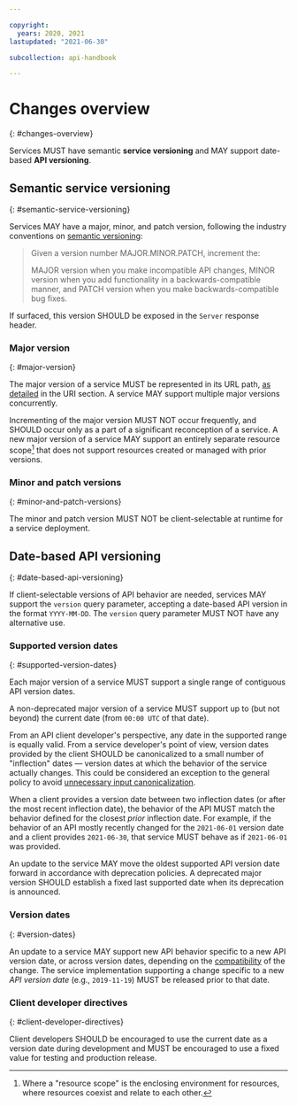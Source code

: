 ```yaml
---

copyright:
  years: 2020, 2021
lastupdated: "2021-06-30"

subcollection: api-handbook

---
```


# Changes overview
{: #changes-overview}

Services MUST have semantic **service versioning** and MAY support date-based **API versioning**.

## Semantic service versioning
{: #semantic-service-versioning}

Services MAY have a major, minor, and patch version, following the industry conventions on
[semantic versioning](https://semver.org/):

> Given a version number MAJOR.MINOR.PATCH, increment the:
>
> MAJOR version when you make incompatible API changes,
> MINOR version when you add functionality in a backwards-compatible manner, and
> PATCH version when you make backwards-compatible bug fixes.

If surfaced, this version SHOULD be exposed in the `Server` response header.

### Major version
{: #major-version}

The major version of a service MUST be represented in its URL path,
[as detailed](/docs/api-handbook/design/uris.html#version) in the URI section. A service MAY support
multiple major versions concurrently.

Incrementing of the major version MUST NOT occur frequently, and SHOULD occur only as a part of a
significant reconception of a service. A new major version of a service MAY support an entirely
separate resource scope[^resource-scope] that does not support resources created or managed with
prior versions.

### Minor and patch versions
{: #minor-and-patch-versions}

The minor and patch version MUST NOT be client-selectable at runtime for a service deployment.

## Date-based API versioning
{: #date-based-api-versioning}

If client-selectable versions of API behavior are needed, services MAY support the `version` query
parameter, accepting a date-based API version in the format `YYYY-MM-DD`. The `version` query
parameter MUST NOT have any alternative use.

### Supported version dates
{: #supported-version-dates}

Each major version of a service MUST support a single range of contiguous API version dates.

A non-deprecated major version of a service MUST support up to (but not beyond) the current date
(from `00:00 UTC` of that date).

From an API client developer's perspective, any date in the supported range is equally valid. From
a service developer's point of view, version dates provided by the client SHOULD be canonicalized
to a small number of "inflection" dates — version dates at which the behavior of the service
actually changes. This could be considered an exception to the general policy to avoid [unnecessary
input canonicalization](/docs/api-handbook?topic=api-handbook-robustness#input-canonicalization).

When a client provides a version date between two inflection dates (or after the most recent
inflection date), the behavior of the API MUST match the behavior defined for the closest _prior_
inflection date. For example, if the behavior of an API mostly recently changed for the
`2021-06-01` version date and a client provides `2021-06-30`, that service MUST behave as if
`2021-06-01` was provided.

An update to the service MAY move the oldest supported API version date forward in accordance with
deprecation policies. A deprecated major version SHOULD establish a fixed last supported date when
its deprecation is announced.

### Version dates
{: #version-dates}

An update to a service MAY support new API behavior specific to a new API version date, or
across version dates, depending on the
[compatibility](/docs/api-handbook/changes/compatibility.html) of the change. The service
implementation supporting a change specific to a new _API version date_ (e.g., `2019-11-19`) MUST be
released prior to that date.

### Client developer directives
{: #client-developer-directives}

Client developers SHOULD be encouraged to use the current date as a version date during development
and MUST be encouraged to use a fixed value for testing and production release.

[^resource-scope]: Where a "resource scope" is the enclosing environment for resources, where
  resources coexist and relate to each other.
